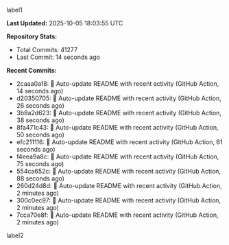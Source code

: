 
label1 
<!-- ACTIVITY_START -->
**Last Updated:** 2025-10-05 18:03:55 UTC

**Repository Stats:**
- Total Commits: 41277
- Last Commit: 14 seconds ago

**Recent Commits:**
- 2caaa0a18: 🤖 Auto-update README with recent activity (GitHub Action, 14 seconds ago)
- d20350705: 🤖 Auto-update README with recent activity (GitHub Action, 26 seconds ago)
- 3b8a2d623: 🤖 Auto-update README with recent activity (GitHub Action, 38 seconds ago)
- 8fa471c43: 🤖 Auto-update README with recent activity (GitHub Action, 50 seconds ago)
- efc211116: 🤖 Auto-update README with recent activity (GitHub Action, 61 seconds ago)
- f4eea9a8c: 🤖 Auto-update README with recent activity (GitHub Action, 75 seconds ago)
- 554ca652c: 🤖 Auto-update README with recent activity (GitHub Action, 88 seconds ago)
- 260d24d8d: 🤖 Auto-update README with recent activity (GitHub Action, 2 minutes ago)
- 300c0ec97: 🤖 Auto-update README with recent activity (GitHub Action, 2 minutes ago)
- 7cca70e8f: 🤖 Auto-update README with recent activity (GitHub Action, 2 minutes ago)
<!-- ACTIVITY_END -->

label2
